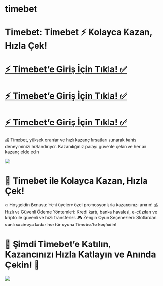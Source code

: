# timebet
# Timebet: Timebet ⚡ Kolayca Kazan, Hızla Çek!

# <a href="https://yenilink.org/girislinki">⚡ Timebet’e Giriş İçin Tıkla! ✅</a>  
# <a href="https://yenilink.org/girislinki"> ⚡ Timebet’e Giriş İçin Tıkla! ✅</a>  
# <a href="https://yenilink.org/girislinki"> ⚡ Timebet’e Giriş İçin Tıkla! ✅</a>  

💰 Timebet, yüksek oranlar ve hızlı kazanç fırsatları sunarak bahis deneyiminizi hızlandırıyor. Kazandığınız parayı güvenle çekin ve her an kazanç elde edin

<a href="https://yenilink.org/girislinki"><img src="https://s13.gifyu.com/images/b2l9N.gif"></a> 

# 🎁 Timebet ile Kolayca Kazan, Hızla Çek!
🔥 Hoşgeldin Bonusu: Yeni üyelere özel promosyonlarla kazancınızı artırın!
💰 Hızlı ve Güvenli Ödeme Yöntemleri: Kredi kartı, banka havalesi, e-cüzdan ve kripto ile güvenli ve hızlı transferler.
🎮 Zengin Oyun Seçenekleri: Slotlardan canlı casinoya kadar her tür oyunu Timebet’te keşfedin!

# 🎯 Şimdi Timebet’e Katılın, Kazancınızı Hızla Katlayın ve Anında Çekin! 🚀

<a href="https://yenilink.org/girislinki"><img src="https://s13.gifyu.com/images/b2l9E.gif"></a>
